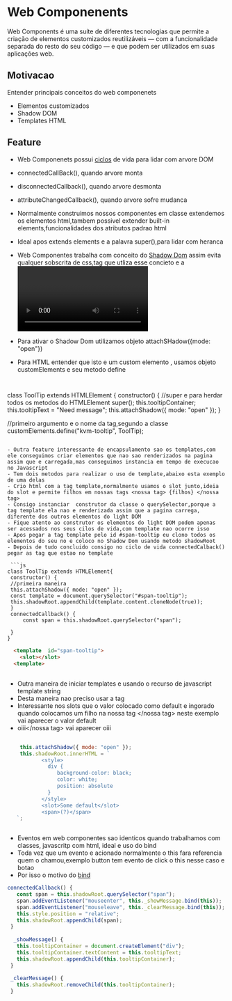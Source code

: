 # Web Componenents
Web Components é uma suíte de diferentes tecnologias que permite a 
criação de elementos customizados reutilizáveis — com a 
funcionalidade separada do resto do seu código — e que podem ser utilizados em suas aplicações web.


## Motivacao 
Entender principais conceitos do web componenets </br>
- Elementos customizados
- Shadow DOM
- Templates HTML


## Feature
- Web Componenets possui [ciclos](https://developer.mozilla.org/pt-BR/docs/Web/Web_Components/Using_custom_elements) de vida para lidar com arvore DOM
- connectedCallBack(), quando arvore monta
- disconnectedCallback(), quando arvore desmonta
- attributeChangedCallback(), quando arvore sofre mudanca
- Normalmente construimos nossos componentes em classe extendemos os elementos html,tambem possivel extender built-in elements,funcionalidades dos atributos padrao html
- Ideal apos extends elements e a palavra super(),para lidar com heranca
- Web Componentes trabalha com conceito do [Shadow Dom](https://www.treinaweb.com.br/blog/o-que-e-dom-virtual-dom-e-shadow-dom) assim evita qualquer sobscrita de css,tag que utliza esse concieto e a <video>
- Para ativar o Shadow Dom utilizamos objeto  attachSHadow({mode: "open"})  
- Para HTML entender que isto e um custom elemento , usamos objeto customElements e seu metodo define
  
  ``` js
 
class ToolTip extends HTMLElement {
  constructor() {
    //super e para herdar todos os metodos do HTMLElement
    super();
    this.tooltipContainer;
    this.tooltipText = "Need message";
    this.attachShadow({ mode: "open" });
}

//primeiro argumento e o nome da tag,segundo a classe
customElements.define("kvm-tooltip", ToolTip);
 
 ```
  
 - Outra feature interessante de encapsulamento sao os templates,com ele conseguimos criar elementos que nao sao renderizados na pagina  assim que e carregada,mas conseguimos instancia em tempo de execucao no Javascript
 - Tem dois metodos para realizar o uso de template,abaixo esta exemplo de uma delas
 - Crio html com a tag template,normalmente usamos o slot junto,ideia do slot e permite filhos em nossas tags <nossa tag> {filhos} </nossa tag>
 - Consigo instanciar  construtor da classe o querySelector,porque a tag template ela nao e renderizada assim que a pagina carrega, diferente dos outros elementos do light DOM
 - Fique atento ao construtor os elementos do light DOM podem apenas ser acessados nos seus cilos de vida,com template nao ocorre isso
 - Apos pegar a tag template pelo id #span-tooltip eu clono todos os elementos do seu no e coloco no Shadow Dom usando metodo shadowRoot
 - Depois de tudo concluido consigo no ciclo de vida connectedCalback() pegar as tag que estao no template
  
  ```js
class ToolTip extends HTMLElement{  
  constructor() {
  //primeira maneira
  this.attachShadow({ mode: "open" });
  const template = document.querySelector("#span-tooltip");
  this.shadowRoot.appendChild(template.content.cloneNode(true));
  }
  connectedCallback() {
      const span = this.shadowRoot.querySelector("span");
  
  }
}
```
  
``` html
  <template  id="span-tooltip">
    <slot></slot>  
  <template>
  
  ```
  
 - Outra maneira de iniciar templates e usando o recurso de javascript template string
 - Desta maneira nao preciso usar a tag <template> </template>   
 - Interessante nos slots que o valor colocado como default e ingorado quando colocamos um filho na nossa tag  <nossa tag></nossa tag> neste exemplo vai aparecer o valor default
 - <nossta tag>oiii</nossa tag> vai aparecer oiii
    
    
    
 ```js
    
     this.attachShadow({ mode: "open" });
     this.shadowRoot.innerHTML = `
            <style>
              div {
                 background-color: black;
                 color: white;
                 position: absolute
              }
            </style>
            <slot>Some default</slot>
            <span>(?)</span>
    `;
      
```    
  
  
- Eventos em web componentes sao identicos quando trabalhamos com classes, javascritp com html, ideal e uso do bind 
- Toda vez que um evento e acionado normalmente o this fara referencia quem o chamou,exemplo button tem evento de click o this nesse caso e  botao
- Por isso o motivo do [bind](https://academind.com/tutorials/this-keyword-function-references)
    
    
    
 ```js
 connectedCallback() { 
    const span = this.shadowRoot.querySelector("span");
    span.addEventListener("mouseenter", this._showMessage.bind(this));
    span.addEventListener("mouseleave", this._clearMessage.bind(this));
    this.style.position = "relative";
    this.shadowRoot.appendChild(span);
  } 
  
   _showMessage() {
    this.tooltipContainer = document.createElement("div");
    this.tooltipContainer.textContent = this.tooltipText;
    this.shadowRoot.appendChild(this.tooltipContainer);
  }
  
  _clearMessage() {
    this.shadowRoot.removeChild(this.tooltipContainer);
  }
    
```    
    
    
  
  
  
  
